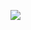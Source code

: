 ![](https://docs.google.com/spreadsheets/d/1a-zR98UbqfBzbAOzT5pFDDudvy8v3vkwbfI7J8DZ0AA/edit#gid=898614040)